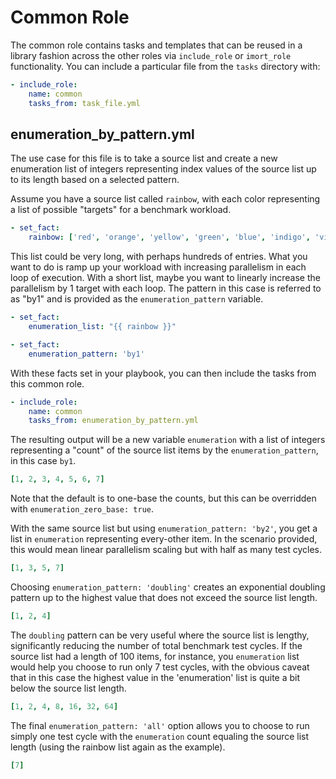 # Common Role
The common role contains tasks and templates that can be reused in a library fashion
across the other roles via `include_role` or `imort_role` functionality. You can 
include a particular file from the `tasks` directory with:

```yaml
- include_role:
    name: common
    tasks_from: task_file.yml
```

## enumeration_by_pattern.yml
The use case for this file is to take a source list and create a new enumeration
list of integers representing index values of the source list up to its length
based on a selected pattern.

Assume you have a source list called `rainbow`, with each color representing a list
of possible "targets" for a benchmark workload.

```yaml
- set_fact:
    rainbow: ['red', 'orange', 'yellow', 'green', 'blue', 'indigo', 'violet']
```

This list could be very long, with perhaps hundreds of entries. What you want to
do is ramp up your workload with increasing parallelism in each loop of execution.
With a short list, maybe you want to linearly increase the parallelism by 1
target with each loop. The pattern in this case is referred to as "by1" and is
provided as the `enumeration_pattern` variable.

```yaml
- set_fact:
    enumeration_list: "{{ rainbow }}"

- set_fact:
    enumeration_pattern: 'by1'
```

With these facts set in your playbook, you can then include the tasks from this
common role.

```yaml
- include_role:
    name: common
    tasks_from: enumeration_by_pattern.yml
```

The resulting output will be a new variable `enumeration` with a list of integers
representing a "count" of the source list items by the `enumeration_pattern`, in
this case `by1`.

```yaml
[1, 2, 3, 4, 5, 6, 7]
```

Note that the default is to one-base the counts, but this can be overridden
with `enumeration_zero_base: true`.

With the same source list but using `enumeration_pattern: 'by2'`, you get a list
in `enumeration` representing every-other item. In the scenario provided, this
would mean linear parallelism scaling but with half as many test cycles.

```yaml
[1, 3, 5, 7]
```

Choosing `enumeration_pattern: 'doubling'` creates an exponential doubling pattern
up to the highest value that does not exceed the source list length.

```yaml
[1, 2, 4]
```

The `doubling` pattern can be very useful where the source list is lengthy,
significantly reducing the number of total benchmark test cycles. If the source
list had a length of 100 items, for instance, you `enumeration` list would help
you choose to run only 7 test cycles, with the obvious caveat that in this case
the highest value in the 'enumeration' list is quite a bit below the source
list length.

```yaml
[1, 2, 4, 8, 16, 32, 64]
```

The final `enumeration_pattern: 'all'` option allows you to choose to run
simply one test cycle with the `enumeration` count equaling the source list
length (using the rainbow list again as the example).

```yaml
[7]
```
